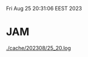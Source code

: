 Fri Aug 25 20:31:06 EEST 2023
# JAM
<a href='./cache/202308/25_20.log'>./cache/202308/25_20.log</a>
